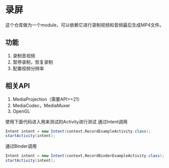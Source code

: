 # 录屏

这个仓库做为一个module，可以依赖它进行录制视频和音频最后生成MP4文件。

功能
--------
1. 录制音视频
2. 暂停录制，恢复录制
3. 配置视频分辨率

相关API
--------
1. MediaProjection（需要API>=21）
2. MediaCodec，MediaMuxer
3. OpenGL

使用下面代码进入用来测试的Activity进行测试
通过Intent调用
```java
Intent intent = new Intent(context,RecordExampleActivity.class);
startActivity(intent);
```
通过Binder调用
```java
Intent intent = new Intent(context,RecordBinderExampleActivity.class);
startActivity(intent);
```
